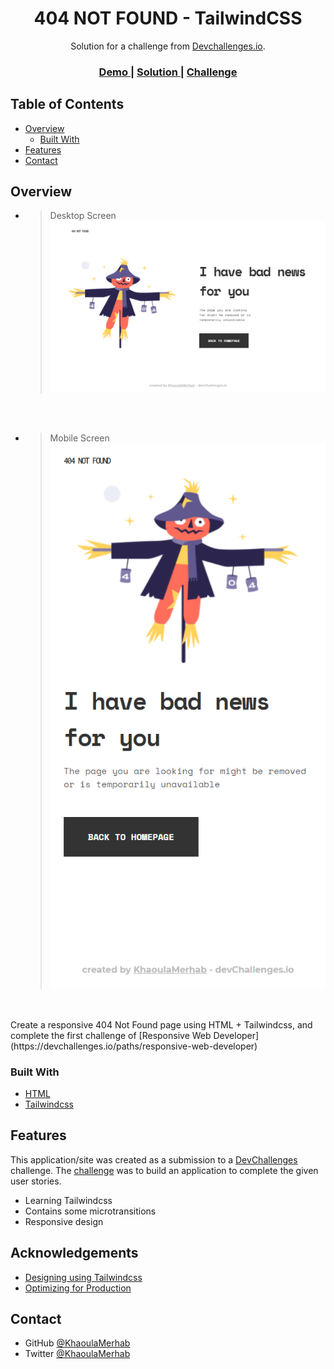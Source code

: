 <h1 align="center">404 NOT FOUND - TailwindCSS</h1>

<div align="center">
   Solution for a challenge from  <a href="http://devchallenges.io" target="_blank">Devchallenges.io</a>.
</div>

<div align="center">
  <h3>
    <a href="https://ecstatic-knuth-e4b8da.netlify.app">
      Demo
    </a>
    <span> | </span>
    <a href="https://devchallenges.io/solutions/Nj3WP0CDgIf9VCpb9SVk">
      Solution
    </a>
    <span> | </span>
    <a href="https://devchallenges.io/challenges/wBunSb7FPrIepJZAg0sY">
      Challenge
    </a>
  </h3>
</div>

<!-- TABLE OF CONTENTS -->

## Table of Contents

- [Overview](#overview)
  - [Built With](#built-with)
- [Features](#features)
- [Contact](#contact)

<!-- OVERVIEW -->

## Overview

   - > Desktop Screen
![screenshot](https://github.com/KhaoulaMerhab/404NotFound/blob/main/404NotFound-tailwindCSS/public/img/screencapture-ecstatic-knuth-e4b8da-netlify-app-2021-09-12-20_55_44.png)
<br/>
<br/>

   - > Mobile Screen
![screenshot](https://github.com/KhaoulaMerhab/404NotFound/blob/main/404NotFound-tailwindCSS/public/img/screencapture-ecstatic-knuth-e4b8da-netlify-app-2021-09-12-20_57_04.png)
<br/>
<br/>
Create a responsive 404 Not Found page using HTML + Tailwindcss, and complete the first challenge of 
[Responsive Web Developer](https://devchallenges.io/paths/responsive-web-developer)

### Built With

<!-- This section should list any major frameworks that you built your project using. Here are a few examples.-->

- [HTML](https://developer.mozilla.org/en-US/docs/Web/HTML) 
- [Tailwindcss](https://tailwindcss.com/)

## Features

<!-- List the features of your application or follow the template. Don't share the figma file here :) -->

This application/site was created as a submission to a [DevChallenges](https://devchallenges.io/challenges) challenge. The [challenge](https://devchallenges.io/challenges/wBunSb7FPrIepJZAg0sY) was to build an application to complete the given user stories.

- Learning Tailwindcss
- Contains some microtransitions 
- Responsive design 

## Acknowledgements

<!-- This section should list any articles or add-ons/plugins that helps you to complete the project. This is optional but it will help you in the future. For exmpale -->

- [Designing using Tailwindcss](https://tailwindcss.com/)
- [Optimizing for Production](https://tailwindcss.com/docs/optimizing-for-production)

## Contact

- GitHub [@KhaoulaMerhab](https://github.com/KhaoulaMerhab)
- Twitter [@KhaoulaMerhab](https://twitter.com/KhaoulaMerhab)
